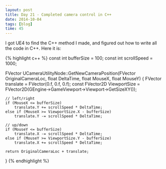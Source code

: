 ```yaml
---
layout: post
title: Day 21 - Completed camera control in C++
date: 2014-10-04
tags: [blog]
time: 45
---
```


I got UE4 to find the C++ method I made, and figured out how to write all the code in C++. Here it is:

{% highlight c++ %}
const int bufferSize = 100;
const int scrollSpeed = 1000;

FVector UCameraUtilityNode::GetNewCameraPosition(FVector OriginalCameraLoc, float DeltaTime, float MouseX, float MouseY)
{
	FVector translate = FVector(0.f, 0.f, 0.f);
	const FVector2D ViewportSize = FVector2D(GEngine->GameViewport->Viewport->GetSizeXY());

	// left/right
	if (MouseX <= bufferSize)
		translate.Y += scrollSpeed * DeltaTime;
	else if (MouseX >= ViewportSize.X - bufferSize)
		translate.Y -= scrollSpeed * DeltaTime;

	// up/down
	if (MouseY <= bufferSize)
		translate.X -= scrollSpeed * DeltaTime;
	else if (MouseY >= ViewportSize.Y - bufferSize)
		translate.X += scrollSpeed * DeltaTime;

	return OriginalCameraLoc + translate;
}
{% endhighlight %}
